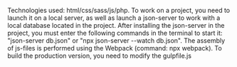 Technologies used: html/css/sass/js/php.
To work on a project, you need to launch it on a local server, as well as launch a json-server to work with a local database located in the project. After installing the json-server in the project, you must enter the following commands in the terminal to start it: "json-server db.json" or "npx json-server --watch db.json". The assembly of js-files is performed using the Webpack (command: npx webpack). To build the production version, you need to modify the gulpfile.js

